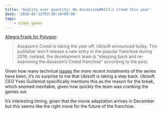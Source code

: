 ```yaml
---
title: 'Quality over quantity: No Assassin&#8217;s Creed this year'
date: '2016-02-12T03:30:18+00:00'
tags:
    - Video games
---
```


[Allegra Frank for Polygon](http://www.polygon.com/2016/2/11/10966664/assassins-creed-no-new-game-2016):

> Assassin’s Creed is taking the year off, Ubisoft announced today. The publisher won’t release a new entry in the popular franchise during 2016; instead, the development team is “stepping back and re-examining the Assassin’s Creed franchise” according to the post.

Given how many technical [issues](http://www.bbc.com/news/technology-30226586) the more recent instalments of the series have been, it’s no surprise to me that Ubisoft is taking a step back. Ubisoft CEO Yves Guillemot specifically mentions this as the reason for the break, which seemed inevitable, given how quickly the team was cranking the games out.

It’s interesting timing, given that the movie adaptation arrives in December but this seems like the right move for the future of the franchise.
